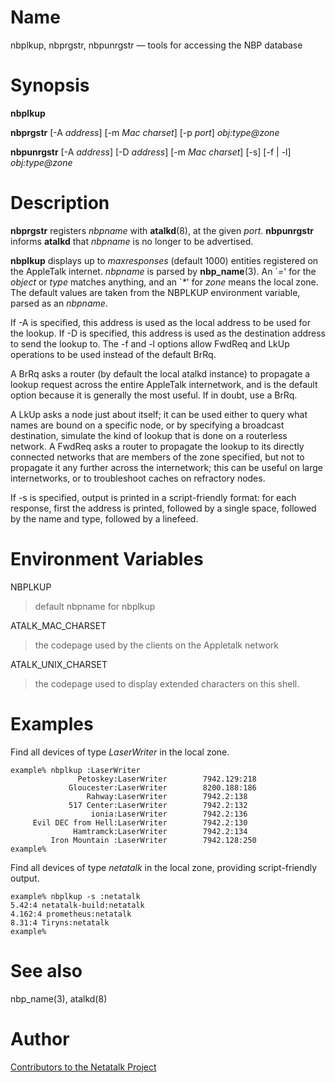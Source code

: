 # Name

nbplkup, nbprgstr, nbpunrgstr — tools for accessing the NBP database

# Synopsis

**nbplkup**

**nbprgstr** [-A *address*] [-m *Mac charset*] [-p *port*] *obj:type@zone*

**nbpunrgstr** [-A *address*] [-D *address*] [-m *Mac charset*] [-s] [-f | -l] *obj:type@zone*

# Description

**nbprgstr** registers *nbpname* with **atalkd**(8), at the given
*port*. **nbpunrgstr** informs **atalkd** that *nbpname* is no longer to
be advertised.

**nbplkup** displays up to *maxresponses* (default 1000) entities
registered on the AppleTalk internet. *nbpname* is parsed by
**nbp_name**(3). An \`*=*' for the *object* or *type* matches anything,
and an \`*\**' for *zone* means the local zone. The default values are
taken from the NBPLKUP environment variable, parsed as an *nbpname*.

If -A is specified, this address is used as the local address to be used for the lookup.
If -D is specified, this address is used as the destination address to send the lookup to.
The -f and -l options allow FwdReq and LkUp operations to be used instead of the
default BrRq.

A BrRq asks a router (by default the local atalkd instance) to propagate a lookup request
across the entire AppleTalk internetwork, and is the default option because it is 
generally the most useful.  If in doubt, use a BrRq.

A LkUp asks a node just about itself; it can be used either to query what names are bound 
on a specific node, or by specifying a broadcast destination, simulate the kind of lookup 
that is done on a routerless network.  A FwdReq asks a router to propagate the lookup to 
its directly connected networks that are members of the zone specified, but not to 
propagate it any further across the internetwork; this can be useful on large 
internetworks, or to troubleshoot caches on refractory nodes.

If -s is specified, output is printed in a script-friendly format: for each
response, first the address is printed, followed by a single space, followed 
by the name and type, followed by a linefeed.

# Environment Variables

NBPLKUP

> default nbpname for nbplkup

ATALK_MAC_CHARSET

> the codepage used by the clients on the Appletalk network

ATALK_UNIX_CHARSET

> the codepage used to display extended characters on this shell.

# Examples

Find all devices of type *LaserWriter* in the local zone.

    example% nbplkup :LaserWriter
                   Petoskey:LaserWriter        7942.129:218
                 Gloucester:LaserWriter        8200.188:186
                     Rahway:LaserWriter        7942.2:138
                 517 Center:LaserWriter        7942.2:132
                      ionia:LaserWriter        7942.2:136
         Evil DEC from Hell:LaserWriter        7942.2:130
                  Hamtramck:LaserWriter        7942.2:134
             Iron Mountain :LaserWriter        7942.128:250
    example%
    
Find all devices of type *netatalk* in the local zone, providing script-friendly
output.

    example% nbplkup -s :netatalk
    5.42:4 netatalk-build:netatalk
    4.162:4 prometheus:netatalk
    8.31:4 Tiryns:netatalk
    example%

# See also

nbp_name(3), atalkd(8)

# Author

[Contributors to the Netatalk Project](https://netatalk.io/contributors)
